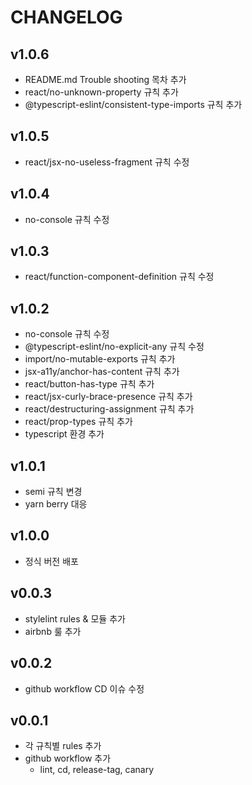 # CHANGELOG

## v1.0.6

- README.md Trouble shooting 목차 추가
- react/no-unknown-property 규칙 추가
- @typescript-eslint/consistent-type-imports 규칙 추가

## v1.0.5

- react/jsx-no-useless-fragment 규칙 수정

## v1.0.4

- no-console 규칙 수정

## v1.0.3

- react/function-component-definition 규칙 수정

## v1.0.2

- no-console 규칙 수정
- @typescript-eslint/no-explicit-any 규칙 수정
- import/no-mutable-exports 규칙 추가
- jsx-a11y/anchor-has-content 규칙 추가
- react/button-has-type 규칙 추가
- react/jsx-curly-brace-presence 규칙 추가
- react/destructuring-assignment 규칙 추가
- react/prop-types 규칙 추가
- typescript 환경 추가

## v1.0.1

- semi 규칙 변경
- yarn berry 대응

## v1.0.0

- 정식 버전 배포

## v0.0.3

- stylelint rules & 모듈 추가
- airbnb 룰 추가

## v0.0.2

- github workflow CD 이슈 수정

## v0.0.1

- 각 규칙별 rules 추가
- github workflow 추가
  - lint, cd, release-tag, canary
